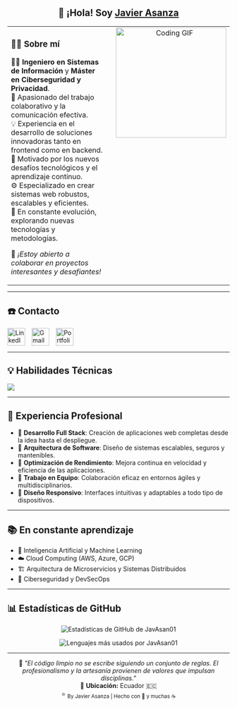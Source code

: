 <h2 align="center">
  👋 ¡Hola! Soy <a href="https://javierasanza.dev" target="_blank" rel="noreferrer">Javier Asanza</a>
</h2>

<table style="width: 100%; max-width: 1000px; margin: auto; border: none; border-spacing: 0;">
  <tr>
    <td style="vertical-align: top; padding-right: 20px;">
      <h3>🙋‍♂️ Sobre mí</h3>
      <ul style="list-style: none; padding: 0;">
        <li>👨‍💻 <strong>Ingeniero en Sistemas de Información</strong> y <strong>Máster en Ciberseguridad y Privacidad</strong>.</li>
        <li>🤝 Apasionado del trabajo colaborativo y la comunicación efectiva.</li>
        <li>💡 Experiencia en el desarrollo de soluciones innovadoras tanto en frontend como en backend.</li>
        <li>🚀 Motivado por los nuevos desafíos tecnológicos y el aprendizaje continuo.</li>
        <li>⚙️ Especializado en crear sistemas web robustos, escalables y eficientes.</li>
        <li>🌱 En constante evolución, explorando nuevas tecnologías y metodologías.</li>
      </ul>
      <p>📩 <em>¡Estoy abierto a colaborar en proyectos interesantes y desafiantes!</em></p>
    </td>
    <td style="text-align: center; vertical-align: top;">
      <img src="https://i.pinimg.com/originals/e4/26/70/e426702edf874b181aced1e2fa5c6cde.gif" alt="Coding GIF" width="250px" />
    </td>
  </tr>
</table>

---

## ☎️ Contacto

<div style="display: flex; gap: 15px; align-items: center;">
  <a href="https://www.linkedin.com/in/carlos-asanza-8a7817209/" target="_blank">
    <img src="https://cdn.jsdelivr.net/gh/devicons/devicon/icons/linkedin/linkedin-original.svg" alt="LinkedIn" width="40px" height="40px"/>
  </a>
  <a href="mailto:javasan.dev@gmail.com" target="_blank">
    <img src="https://upload.wikimedia.org/wikipedia/commons/4/4e/Gmail_Icon.png" alt="Gmail" width="40px" height="40px"/>
  </a>
  <a href="https://javierasanza.dev/" target="_blank">
    <img src="https://img.shields.io/badge/Portfolio-FF5722?style=for-the-badge&logo=safari&logoColor=white" alt="Portfolio" height="40"/>
  </a>
</div>

---

## 💡 Habilidades Técnicas

<p>
  <img src="https://skillicons.dev/icons?i=python,java,javascript,typescript,vue,react,nodejs,angular,spring,git,postgres,mysql,firebase,gcp,postman,docker&perline=10" />
</p>

---

## 💼 Experiencia Profesional

- 🎯 **Desarrollo Full Stack**: Creación de aplicaciones web completas desde la idea hasta el despliegue.
- 🧠 **Arquitectura de Software**: Diseño de sistemas escalables, seguros y mantenibles.
- 🚀 **Optimización de Rendimiento**: Mejora continua en velocidad y eficiencia de las aplicaciones.
- 🤝 **Trabajo en Equipo**: Colaboración eficaz en entornos ágiles y multidisciplinarios.
- 📱 **Diseño Responsivo**: Interfaces intuitivas y adaptables a todo tipo de dispositivos.

---

## 📚 En constante aprendizaje

- 🔮 Inteligencia Artificial y Machine Learning
- ☁️ Cloud Computing (AWS, Azure, GCP)
- 🏗️ Arquitectura de Microservicios y Sistemas Distribuidos
- 🔐 Ciberseguridad y DevSecOps

---

## 📊 Estadísticas de GitHub

<p align="center">
  <img src="https://github-readme-stats.vercel.app/api?username=JavAsan01&show_icons=true&theme=dark&hide=prs" alt="Estadísticas de GitHub de JavAsan01" />
</p>


<p align="center">
  <img src="https://github-readme-stats.vercel.app/api/top-langs/?username=JavAsan01&layout=compact&theme=dark" alt="Lenguajes más usados por JavAsan01" />
</p>

---

<div align="center">
  💭 <i>"El código limpio no se escribe siguiendo un conjunto de reglas. El profesionalismo y la artesanía provienen de valores que impulsan disciplinas."</i><br>
  📍 <strong>Ubicación:</strong> Ecuador 🇪🇨<br>
  ⭐️ <sub>By Javier Asanza | Hecho con 💙 y muchas ☕</sub>
</div>
